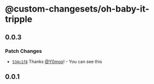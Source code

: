 # @custom-changesets/oh-baby-it-tripple

## 0.0.3

### Patch Changes

- [`534c1f8`](https://github.com/Y0moo/custom-changesets/commit/534c1f8cdda777a232711e53ff2b3f050d573d49) Thanks [@Y0moo](https://github.com/Y0moo)! - You can see this

## 0.0.1
